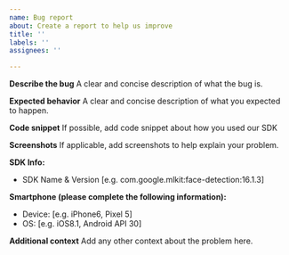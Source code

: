 ```yaml
---
name: Bug report
about: Create a report to help us improve
title: ''
labels: ''
assignees: ''

---
```


**Describe the bug**
A clear and concise description of what the bug is.

**Expected behavior**
A clear and concise description of what you expected to happen.

**Code snippet**
If possible, add code snippet about how you used our SDK

**Screenshots**
If applicable, add screenshots to help explain your problem.

**SDK Info:**
 - SDK Name & Version [e.g. com.google.mlkit:face-detection:16.1.3]

**Smartphone (please complete the following information):**
 - Device: [e.g. iPhone6, Pixel 5]
 - OS: [e.g. iOS8.1, Android API 30]

**Additional context**
Add any other context about the problem here.
